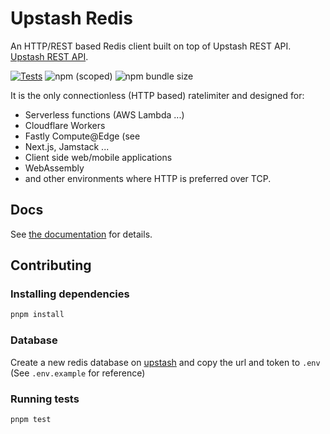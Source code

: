 # Upstash Redis

An HTTP/REST based Redis client built on top of Upstash REST API.
[Upstash REST API](https://docs.upstash.com/features/restapi).

[![Tests](https://github.com/upstash/ratelimiter/actions/workflows/tests.yaml/badge.svg)](https://github.com/upstash/ratelimiter/actions/workflows/tests.yaml)
![npm (scoped)](https://img.shields.io/npm/v/@upstash/redis)
![npm bundle size](https://img.shields.io/bundlephobia/minzip/@upstash/redis)

It is the only connectionless (HTTP based) ratelimiter and designed for:

- Serverless functions (AWS Lambda ...)
- Cloudflare Workers
- Fastly Compute@Edge (see
- Next.js, Jamstack ...
- Client side web/mobile applications
- WebAssembly
- and other environments where HTTP is preferred over TCP.

## Docs

See [the documentation](https://docs.upstash.com/features/javascriptsdk) for
details.

## Contributing

### Installing dependencies

```bash
pnpm install
```

### Database

Create a new redis database on [upstash](https://console.upstash.com/) and copy
the url and token to `.env` (See `.env.example` for reference)

### Running tests

```sh
pnpm test
```
